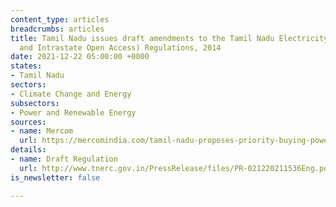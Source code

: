 ```yaml
---
content_type: articles
breadcrumbs: articles
title: Tamil Nadu issues draft amendments to the Tamil Nadu Electricity (Grid Connectivity
  and Intrastate Open Access) Regulations, 2014
date: 2021-12-22 05:00:00 +0000
states:
- Tamil Nadu
sectors:
- Climate Change and Energy
subsectors:
- Power and Renewable Energy
sources:
- name: Mercom
  url: https://mercomindia.com/tamil-nadu-proposes-priority-buying-power-various-sources-open-access/
details:
- name: Draft Regulation
  url: http://www.tnerc.gov.in/PressRelease/files/PR-021220211536Eng.pdf
is_newsletter: false

---
```

